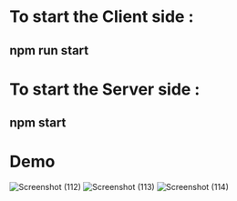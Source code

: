 # To start the Client side : 
## npm run start 

# To start the Server side : 
## npm start

# Demo 
![Screenshot (112)](https://github.com/HardCoder404/Login-Register-Backend/assets/127084297/50125883-5de1-4728-852a-38d250bd4114)
![Screenshot (113)](https://github.com/HardCoder404/Login-Register-Backend/assets/127084297/b06cc214-3be2-4b6c-8a3d-89eb532a5ee6)
![Screenshot (114)](https://github.com/HardCoder404/Login-Register-Backend/assets/127084297/225caf2c-63a7-4fab-9484-e9bccc48c7a5)
